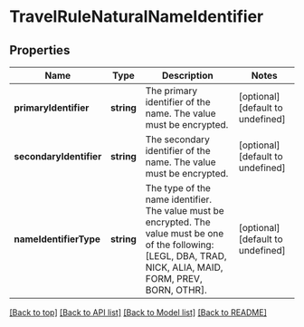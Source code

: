 # TravelRuleNaturalNameIdentifier

## Properties

|Name | Type | Description | Notes|
|------------ | ------------- | ------------- | -------------|
|**primaryIdentifier** | **string** | The primary identifier of the name. The value must be encrypted. | [optional] [default to undefined]|
|**secondaryIdentifier** | **string** | The secondary identifier of the name. The value must be encrypted. | [optional] [default to undefined]|
|**nameIdentifierType** | **string** | The type of the name identifier. The value must be encrypted. The value must be one of the following: [LEGL, DBA, TRAD, NICK, ALIA, MAID, FORM, PREV, BORN, OTHR]. | [optional] [default to undefined]|




[[Back to top]](#) [[Back to API list]](../../README.md#documentation-for-api-endpoints) [[Back to Model list]](../../README.md#documentation-for-models) [[Back to README]](../../README.md)
